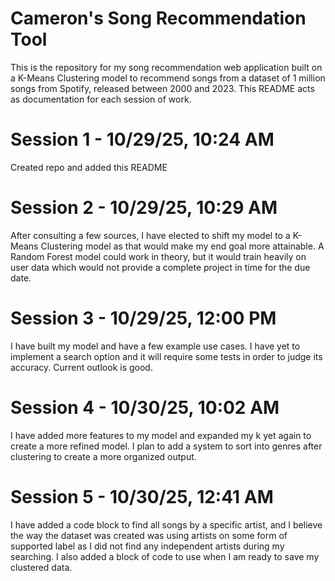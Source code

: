 # Cameron's Song Recommendation Tool

This is the repository for my song recommendation web application built on a K-Means Clustering model to recommend songs from a dataset of 1 million songs from Spotify, released between 2000 and 2023. This README acts as documentation for each session of work.

# Session 1 - 10/29/25, 10:24 AM
Created repo and added this README

# Session 2 - 10/29/25, 10:29 AM
After consulting a few sources, I have elected to shift my model to a K-Means Clustering model as that would make my end goal more attainable. A Random Forest model could work in theory, but it would train heavily on user data which would not provide a complete project in time for the due date.

# Session 3 - 10/29/25, 12:00 PM
I have built my model and have a few example use cases. I have yet to implement a search option and it will require some tests in order to judge its accuracy. Current outlook is good.

# Session 4 - 10/30/25, 10:02 AM
I have added more features to my model and expanded my k yet again to create a more refined model. I plan to add a system to sort into genres after clustering to create a more organized output.

# Session 5 - 10/30/25, 12:41 AM
I have added a code block to find all songs by a specific artist, and I believe the way the dataset was created was using artists on some form of supported label as I did not find any independent artists during my searching. I also added a block of code to use when I am ready to save my clustered data.
